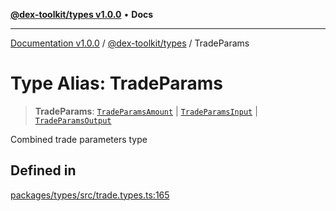 [**@dex-toolkit/types v1.0.0**](../README.md) • **Docs**

***

[Documentation v1.0.0](../../../packages.md) / [@dex-toolkit/types](../README.md) / TradeParams

# Type Alias: TradeParams

> **TradeParams**: [`TradeParamsAmount`](TradeParamsAmount.md) \| [`TradeParamsInput`](TradeParamsInput.md) \| [`TradeParamsOutput`](TradeParamsOutput.md)

Combined trade parameters type

## Defined in

[packages/types/src/trade.types.ts:165](https://github.com/niZmosis/dex-toolkit/blob/3d8b41b44787b30fbea5de3ab4737662ffb61bc8/packages/types/src/trade.types.ts#L165)
